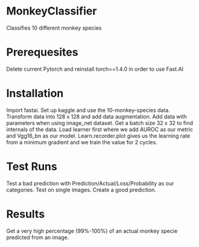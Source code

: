 # MonkeyClassifier
Classifies 10 different monkey species

# Prerequesites 
Delete current Pytorch and reinstall torch==1.4.0 in order to use Fast.AI

# Installation 
Import fastai.
Set up kaggle and use the 10-monkey-species data.
Transform data into 128 x 128 and add data augmentation.
Add data with parameters when using image_net dataset.
Get a batch size 32 x 32 to find internals of the data.
Load learner first where we add AUROC as our metric and Vgg16_bn as our model.
Learn.recorder.plot gives us the learning rate from a minimum gradient and we train the value for 2 cycles.

# Test Runs
Test a bad prediction with Prediction/Actual/Loss/Probability as our categories.
Test on single images.
Create a good prediction.

# Results
Get a very high percentage (99%-100%) of an actual monkey specie predicted from an image.
